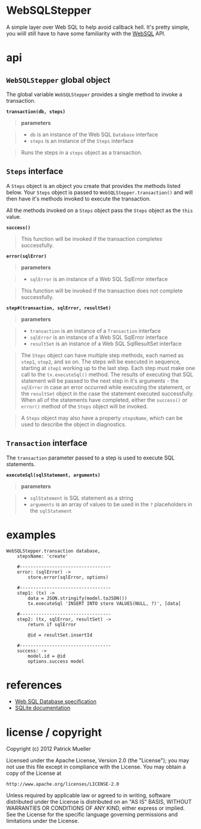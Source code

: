 WebSQLStepper
=============

A simple layer over Web SQL to help avoid callback hell.  It's pretty simple,
you wiill still have to have some familiarity with the [WebSQL][] API.

api
===

`WebSQLStepper` global object
-----------------------------

The global variable `WebSQLStepper` provides a single method to invoke
a transaction.

**`transaction(db, steps)`**

> **parameters**

> * `db` is an instance of the Web SQL `Database` interface
> * `steps` is an instance of the `Steps` interface

> Runs the steps in a `steps` object as a transaction.

`Steps` interface
-----------------

A `Steps` object is an object you create that provides the methods listed
below.  Your `Steps` object is passed to `WebSQLStepper.transaction()` and
will then have it's methods invoked to execute the transaction.

All the methods invoked on a `Steps` object pass the `Steps` object
as the `this` value.

**`success()`**

> This function will be invoked if the transaction completes successfully.

**`error(sqlError)`**

> **parameters**

> * `sqlError` is an instance of a Web SQL SqlError interface

> This function will be invoked if the transaction does not complete successfully.

**`step#(transaction, sqlError, resultSet)`**

> **parameters**

> * `transaction` is an instance of a `Transaction` interface
> * `sqlError` is an instance of a Web SQL SqlError interface
> * `resultSet` is an instance of a Web SQL SqlResultSet interface

> The `Steps` object can have multiple step methods, each named as
> `step1`, `step2`, and so on.  The steps will be executed in sequence,
> starting at `step1` working up to the last step.  Each step must make one
> call to the `tx.executeSql()` method.  The results of executing that
> SQL statement will be passed to the next step in it's arguments - the
> `sqlError` in case an error occurred while executing the statement, or
> the `resultSet` object in the case the statement executed successfully.
> When all of the statements have completed, either the `success()` or
> `error()` method of the `Steps` object will be invoked.

> A `Steps` object may also have a property `stepsName`, which can be used
> to describe the object in diagnostics.

`Transaction` interface
-----------------------

The `transaction` parameter passed to a step is used to execute SQL
statements.

**`executeSql(sqlStatement, arguments)`**

> **parameters**

> * `sqlStatement` is SQL statement as a string
> * `arguments` is an array of values to be used in the `?` placeholders in the `sqlStatement`


examples
========

    WebSQLStepper.transaction database,
        stepsName: 'create'

        #----------------------------------
        error: (sqlError) ->
            store.error(sqlError, options)

        #----------------------------------
        step1: (tx) ->
            data = JSON.stringify(model.toJSON())
            tx.executeSql 'INSERT INTO store VALUES(NULL, ?)', [data]

        #----------------------------------
        step2: (tx, sqlError, resultSet) ->
            return if sqlError

            @id = resultSet.insertId

        #----------------------------------
        success: ->
            model.id = @id
            options.success model

references
==========

[WebSQL]: http://www.w3.org/TR/webdatabase/ "WebSQL specification"
[SQLite]: http://www.sqlite.org/docs.html   "SQLite documentation"

* [Web SQL Database specification][WebSQL]
* [SQLite documentation][SQLite]

license / copyright
===================

Copyright (c) 2012 Patrick Mueller

Licensed under the Apache License, Version 2.0 (the "License");
you may not use this file except in compliance with the License.
You may obtain a copy of the License at

    http://www.apache.org/licenses/LICENSE-2.0

Unless required by applicable law or agreed to in writing, software
distributed under the License is distributed on an "AS IS" BASIS,
WITHOUT WARRANTIES OR CONDITIONS OF ANY KIND, either express or implied.
See the License for the specific language governing permissions and
limitations under the License.
